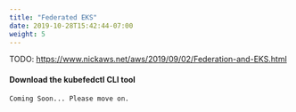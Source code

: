 ```yaml
---
title: "Federated EKS"
date: 2019-10-28T15:42:44-07:00
weight: 5
---
```


TODO:  https://www.nickaws.net/aws/2019/09/02/Federation-and-EKS.html

#### Download the kubefedctl CLI tool
```
Coming Soon... Please move on.
```
